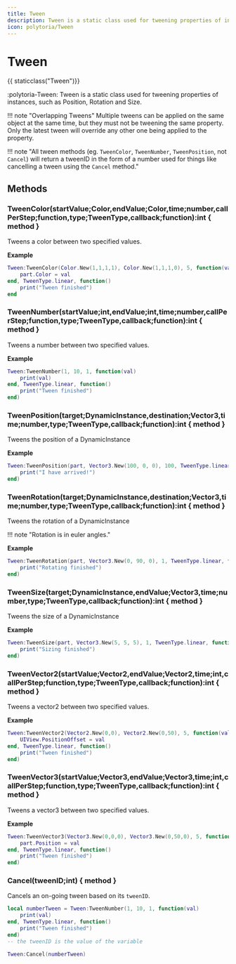 ```yaml
---
title: Tween
description: Tween is a static class used for tweening properties of instances, such as Position, Rotation and Size.
icon: polytoria/Tween
---
```


# Tween

{{ staticclass("Tween")}}

:polytoria-Tween: Tween is a static class used for tweening properties of instances, such as Position, Rotation and Size.

<div data-search-exclude markdown>
!!! note "Overlapping Tweens"
    Multiple tweens can be applied on the same object at the same time, but they must not be tweening the same property. Only the latest tween will override any other one being applied to the property.

!!! note "All tween methods (eg. `TweenColor`, `TweenNumber`, `TweenPosition`, not `Cancel`) will return a tweenID in the form of a number used for things like cancelling a tween using the `Cancel` method."
</div>

## Methods

### TweenColor(startValue;Color,endValue;Color,time;number,callPerStep;function,type;TweenType,callback;function):int { method }

Tweens a color between two specified values.

**Example**

```lua
Tween:TweenColor(Color.New(1,1,1,1), Color.New(1,1,1,0), 5, function(val)
    part.Color = val
end, TweenType.linear, function()
    print("Tween finished")
end
```

### TweenNumber(startValue;int,endValue;int,time;number,callPerStep;function,type;TweenType,callback;function):int { method }

Tweens a number between two specified values.

**Example**

```lua
Tween:TweenNumber(1, 10, 1, function(val)
    print(val)
end, TweenType.linear, function()
    print("Tween finished")
end)
```

### TweenPosition(target;DynamicInstance,destination;Vector3,time;number,type;TweenType,callback;function):int { method }

Tweens the position of a DynamicInstance

**Example**

```lua
Tween:TweenPosition(part, Vector3.New(100, 0, 0), 100, TweenType.linear, function()
    print("I have arrived!")
end)
```

### TweenRotation(target;DynamicInstance,destination;Vector3,time;number,type;TweenType,callback;function):int { method }

Tweens the rotation of a DynamicInstance

<div data-search-exclude markdown>
!!! note "Rotation is in euler angles."
</div>

**Example**

```lua
Tween:TweenRotation(part, Vector3.New(0, 90, 0), 1, TweenType.linear, function()
    print("Rotating finished")
end)
```

### TweenSize(target;DynamicInstance,endValue;Vector3,time;number,type;TweenType,callback;function):int { method }

Tweens the size of a DynamicInstance

**Example**

```lua
Tween:TweenSize(part, Vector3.New(5, 5, 5), 1, TweenType.linear, function()
    print("Sizing finished")
end)
```

### TweenVector2(startValue;Vector2,endValue;Vector2,time;int,callPerStep;function,type;TweenType,callback;function):int { method }

Tweens a vector2 between two specified values.

**Example**

```lua
Tween:TweenVector2(Vector2.New(0,0), Vector2.New(0,50), 5, function(val)
    UIView.PositionOffset = val
end, TweenType.linear, function()
    print("Tween finished")
end)
```

### TweenVector3(startValue;Vector3,endValue;Vector3,time;int,callPerStep;function,type;TweenType,callback;function):int { method }

Tweens a vector3 between two specified values.

**Example**

```lua
Tween:TweenVector3(Vector3.New(0,0,0), Vector3.New(0,50,0), 5, function(val)
    part.Position = val
end, TweenType.linear, function()
    print("Tween finished")
end)
```

### Cancel(tweenID;int) { method }

Cancels an on-going tween based on its `tweenID`.

```lua
local numberTween = Tween:TweenNumber(1, 10, 1, function(val)
    print(val)
end, TweenType.linear, function()
    print("Tween finished")
end)
-- the tweenID is the value of the variable

Tween:Cancel(numberTween)
```